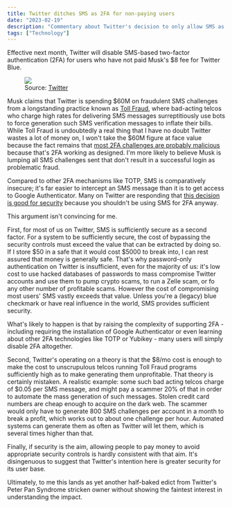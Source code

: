 ```yaml
---
title: Twitter ditches SMS as 2FA for non-paying users
date: "2023-02-19"
description: "Commentary about Twitter's decision to only allow SMS as 2FA for Twitter Blue customers"
tags: ["Technology"]
---
```


Effective next month, Twitter will disable SMS-based two-factor authentication (2FA) for users who have not paid Musk's $8 fee for Twitter Blue.

<figure>
  <a href="musk-announcement.png" data-lightbox="musk-announcement"><img src="musk-announcement.png" class="blog-img img-full"></a>
  <figcaption>Source: <a href="https://twitter.com/elonmusk/status/1627059645293670401">Twitter</a></figcaption>
</figure>

Musk claims that Twitter is spending $60M on fraudulent SMS challenges from a longstanding practice known as [Toll Fraud](https://twitter.com/EricAschner/status/1626999229401948163), where bad-acting telcos who charge high rates for delivering SMS messages surreptitiously use bots to force generation such SMS verification messages to inflate their bills. While Toll Fraud is undoubtedly a real thing that I have no doubt Twitter wastes a lot of money on, I won't take the $60M figure at face value because the fact remains that [most 2FA challenges are probably malicious](https://twitter.com/pookleblinky/status/1627173306372587520) because that's 2FA working as designed. I'm more likely to believe Musk is lumping all SMS challenges sent that don't result in a successful login as problematic fraud.

Compared to other 2FA mechanisms like TOTP, SMS is comparatively insecure; it's far easier to intercept an SMS message than it is to get access to Google Authenticator. Many on Twitter are responding that [this decision is good for security](https://twitter.com/mjackson/status/1626999765904031744) because you shouldn't be using SMS for 2FA anyway.

This argument isn't convincing for me.

First, for most of us on Twitter, SMS is sufficiently secure as a second factor. For a system to be sufficiently secure, the cost of bypassing the security controls must exceed the value that can be extracted by doing so. If I store $50 in a safe that it would cost $5000 to break into, I can rest assured that money is generally safe. That's why password-only authentication on Twitter is insufficient, even for the majority of us: it's low cost to use hacked databases of passwords to mass compromise Twitter accounts and use them to pump crypto scams, to run a Zelle scam, or fo any other number of profitable scams. However the cost of compromising most users' SMS vastly exceeds that value. Unless you're a (legacy) blue checkmark or have real influence in the world, SMS provides sufficient security.

What's likely to happen is that by raising the complexity of supporting 2FA - including requiring the installation of Google Authenticator or even learning about other 2FA technologies like TOTP or Yubikey - many users will simply disable 2FA altogether.

Second, Twitter's operating on a theory is that the $8/mo cost is enough to make the cost to unscrupulous telcos running Toll Fraud programs sufficiently high as to make generating them unprofitable. That theory is certainly mistaken. A realistic example: some such bad acting telcos charge of $0.05 per SMS message, and might pay a scammer 20% of that in order to automate the mass generation of such messages. Stolen credit card numbers are cheap enough to acquire on the dark web. The scammer would only have to generate 800 SMS challenges per account in a month to break a profit, which works out to about one challenge per hour. Automated systems can generate them as often as Twitter will let them, which is several times higher than that.

Finally, if security is the aim, allowing people to pay money to avoid appropriate security controls is hardly consistent with that aim. It's disingenuous to suggest that Twitter's intention here is greater security for its user base.

Ultimately, to me this lands as yet another half-baked edict from Twitter's Peter Pan Syndrome stricken owner without showing the faintest interest in understanding the impact.